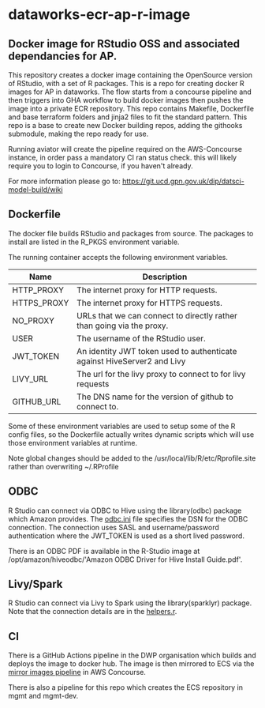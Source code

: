 # dataworks-ecr-ap-r-image


## Docker image for RStudio OSS and associated dependancies for AP.

This repository creates a docker image containing the OpenSource version of RStudio, with a set of R packages.
This is a repo for creating docker R images for AP in dataworks. The flow starts from a concourse pipeline and then triggers into GHA workflow to build docker images then pushes the image into a private ECR repository.
This repo contains Makefile, Dockerfile and base terraform folders and jinja2 files to fit the standard pattern.
This repo is a base to create new Docker building repos, adding the githooks submodule, making the repo ready for use.

Running aviator will create the pipeline required on the AWS-Concourse instance, in order pass a mandatory CI ran status check.  this will likely require you to login to Concourse, if you haven't already.

For more information please go to:
https://git.ucd.gpn.gov.uk/dip/datsci-model-build/wiki

## Dockerfile
The docker file builds RStudio and packages from source.
The packages to install are listed in the R_PKGS environment variable.

The running container accepts the following environment variables.

Name | Description
-----|------------
HTTP_PROXY | The internet proxy for HTTP requests.
HTTPS_PROXY | The internet proxy for HTTPS requests.
NO_PROXY | URLs that we can connect to directly rather than going via the proxy.
USER | The username of the RStudio user.
JWT_TOKEN | An identity JWT token used to authenticate against HiveServer2 and Livy
LIVY_URL | The url for the livy proxy to connect to for livy requests
GITHUB_URL | The DNS name for the version of github to connect to.

Some of these environment variables are used to setup some of the R config files, so the Dockerfile
actually writes dynamic scripts which will use those environment variables at runtime.

Note global changes should be added to the /usr/local/lib/R/etc/Rprofile.site rather than overwriting ~/.RProfile

## ODBC
R Studio can connect via ODBC to Hive using the library(odbc) package which Amazon provides.
The [odbc.ini](https://github.com/dwp/docker-ecr-ap-r-image/blob/master/build/odbc.ini) file specifies the DSN for the ODBC connection.
The connection uses SASL and username/password authentication where the JWT_TOKEN is used as a short lived password.

There is an ODBC PDF is available in the R-Studio image at /opt/amazon/hiveodbc/'Amazon ODBC Driver for Hive Install Guide.pdf'.

## Livy/Spark
R Studio can connect via Livy to Spark using the library(sparklyr) package.
Note that the connection details are in the [helpers.r](https://github.com/dwp/docker-ecr-ap-r-image/blob/master/build/helpers.r).

## CI

There is a GitHub Actions pipeline in the DWP organisation which builds and deploys the image to docker hub. The image is then mirrored to ECS via the [mirror images pipeline](https://ci.dataworks.dwp.gov.uk/teams/dataworks/pipelines/mirror-docker-images) in AWS Concourse.

There is also a pipeline for this repo which creates the ECS repository in mgmt and mgmt-dev.
